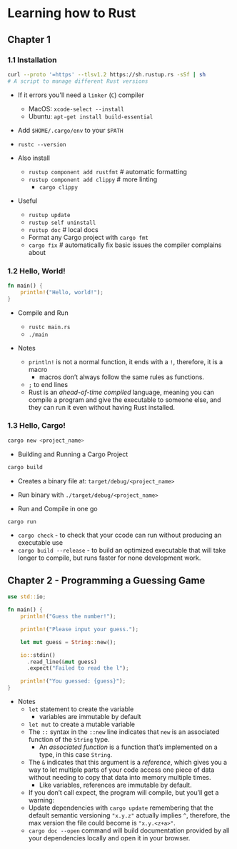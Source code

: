 # Learning how to Rust

## Chapter 1

### 1.1 Installation

```bash
curl --proto '=https' --tlsv1.2 https://sh.rustup.rs -sSf | sh
# A script to manage different Rust versions
```

- If it errors you'll need a `linker` (`C`) compiler
  - MacOS: `xcode-select --install`
  - Ubuntu: `apt-get install build-essential`

- Add `$HOME/.cargo/env` to your `$PATH`
- `rustc --version`

- Also install
  - `rustup component add rustfmt`  # automatic formatting
  - `rustup component add clippy`  # more linting
    - `cargo clippy`

- Useful
  - `rustup update`
  - `rustup self uninstall`
  - `rustup doc`  # local docs
  - Format any Cargo project with `cargo fmt`
  - `cargo fix`  # automatically fix basic issues the compiler complains about

### 1.2 Hello, World!

```rust
fn main() {
    println!("Hello, world!");
}
```

- Compile and Run
  - `rustc main.rs`
  - `./main`

- Notes
  - `println!` is not a normal function, it ends with a `!`, therefore, it is a macro
    - macros don’t always follow the same rules as functions.
  - `;` to end lines
  - Rust is an _ahead-of-time compiled_ language, meaning you can compile a program and give the executable to someone else, and they can run it even without having Rust installed.


### 1.3 Hello, Cargo!

```bash
cargo new <project_name>
```

- Building and Running a Cargo Project

```bash
cargo build
```

- Creates a binary file at: `target/debug/<project_name>`
- Run binary with `./target/debug/<project_name>`

- Run and Compile in one go

```bash
cargo run
```

- `cargo check` - to check that your ccode can run without producing an executable use
- `cargo build --release` - to build an optimized executable that will take longer to compile, but runs faster for none development work.

## Chapter 2 - Programming a Guessing Game

```rust
use std::io;

fn main() {
    println!("Guess the number!");

    println!("Please input your guess.");

    let mut guess = String::new();

    io::stdin()
      .read_line(&mut guess)
      .expect("Failed to read the l");

    println!("You guessed: {guess}");
}
```

- Notes
  - `let` statement to create the variable
    - variables are immutable by default
  - `let mut` to create a mutable variable
  - The `::` syntax in the `::new` line indicates that `new` is an associated function of the `String` type.
    - An _associated function_ is a function that’s implemented on a type, in this case `String`.
  - The `&` indicates that this argument is a _reference_, which gives you a way to let multiple parts of your code access one piece of data without needing to copy that data into memory multiple times.
    - Like variables, references are immutable by default.
  - If you don’t call expect, the program will compile, but you’ll get a warning:
  - Update dependencies with `cargo update` remembering that the default semantic versioning `"x.y.z"` actually implies `^`, therefore, the max version the file could become is `"x.y.<z+a>"`.
  - `cargo doc --open` command will build documentation provided by all your dependencies locally and open it in your browser. 
